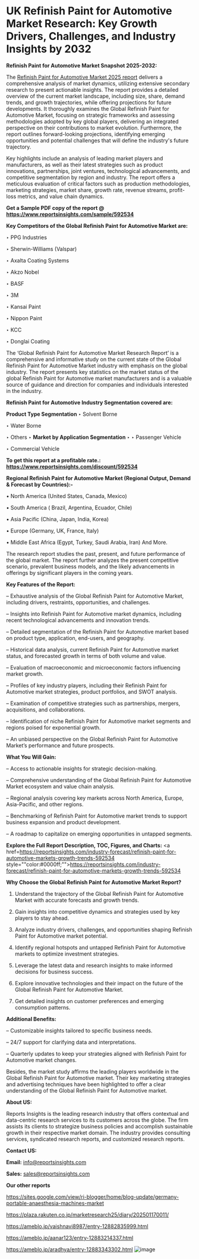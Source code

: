 # UK Refinish Paint for Automotive Market Research: Key Growth Drivers, Challenges, and Industry Insights by 2032

<strong>Refinish Paint for Automotive Market Snapshot 2025-2032:</strong>

The <a href=https://www.reportsinsights.com/sample/592534>Refinish Paint for Automotive Market 2025 report</a> delivers a comprehensive analysis of market dynamics, utilizing extensive secondary research to present actionable insights. The report provides a detailed overview of the current market landscape, including size, share, demand trends, and growth trajectories, while offering projections for future developments. It thoroughly examines the Global Refinish Paint for Automotive Market, focusing on strategic frameworks and assessing methodologies adopted by key global players, delivering an integrated perspective on their contributions to market evolution. Furthermore, the report outlines forward-looking projections, identifying emerging opportunities and potential challenges that will define the industry's future trajectory.

Key highlights include an analysis of leading market players and manufacturers, as well as their latest strategies such as product innovations, partnerships, joint ventures, technological advancements, and competitive segmentation by region and industry. The report offers a meticulous evaluation of critical factors such as production methodologies, marketing strategies, market share, growth rate, revenue streams, profit-loss metrics, and value chain dynamics.

<strong>Get a Sample PDF copy of the report @ <a href=https://www.reportsinsights.com/sample/592534 style=color:#0000ff;>https://www.reportsinsights.com/sample/592534</a></strong>

<strong>Key Competitors of the Global Refinish Paint for Automotive Market are:</strong>

‣ PPG Industries

‣ Sherwin-Williams (Valspar)

‣ Axalta Coating Systems

‣ Akzo Nobel

‣ BASF

‣ 3M

‣ Kansai Paint

‣ Nippon Paint

‣ KCC

‣ Donglai Coating

The ‘Global Refinish Paint for Automotive Market Research Report’ is a comprehensive and informative study on the current state of the Global Refinish Paint for Automotive Market industry with emphasis on the global industry. The report presents key statistics on the market status of the global Refinish Paint for Automotive market manufacturers and is a valuable source of guidance and direction for companies and individuals interested in the industry.

<strong>Refinish Paint for Automotive Industry Segmentation covered are:</strong>

<strong>Product Type Segmentation</strong>
‣
Solvent Borne

‣ Water Borne

‣ Others
‣ 
<strong>Market by Application Segmentation</strong>
‣
‣  Passenger Vehicle

‣ Commercial Vehicle

<strong>To get this report at a profitable rate.: <a href=https://www.reportsinsights.com/discount/592534 style=color:#0000ff;>https://www.reportsinsights.com/discount/592534</a></strong>

<strong>Regional Refinish Paint for Automotive Market (Regional Output, Demand &amp; Forecast by Countries):-</strong>

• North America (United States, Canada, Mexico)

• South America ( Brazil, Argentina, Ecuador, Chile)

• Asia Pacific (China, Japan, India, Korea)

• Europe (Germany, UK, France, Italy)

• Middle East Africa (Egypt, Turkey, Saudi Arabia, Iran) And More.

The research report studies the past, present, and future performance of the global market. The report further analyzes the present competitive scenario, prevalent business models, and the likely advancements in offerings by significant players in the coming years.

<strong>Key Features of the Report:</strong>

– Exhaustive analysis of the Global Refinish Paint for Automotive Market, including drivers, restraints, opportunities, and challenges.

– Insights into Refinish Paint for Automotive market dynamics, including recent technological advancements and innovation trends.

– Detailed segmentation of the Refinish Paint for Automotive market based on product type, application, end-users, and geography.

– Historical data analysis, current Refinish Paint for Automotive market status, and forecasted growth in terms of both volume and value.

– Evaluation of macroeconomic and microeconomic factors influencing market growth.

– Profiles of key industry players, including their Refinish Paint for Automotive market strategies, product portfolios, and SWOT analysis.

– Examination of competitive strategies such as partnerships, mergers, acquisitions, and collaborations.

– Identification of niche Refinish Paint for Automotive market segments and regions poised for exponential growth.

– An unbiased perspective on the Global Refinish Paint for Automotive Market’s performance and future prospects.

<strong>What You Will Gain:</strong>

– Access to actionable insights for strategic decision-making.

– Comprehensive understanding of the Global Refinish Paint for Automotive Market ecosystem and value chain analysis.

– Regional analysis covering key markets across North America, Europe, Asia-Pacific, and other regions.

– Benchmarking of Refinish Paint for Automotive market trends to support business expansion and product development.

– A roadmap to capitalize on emerging opportunities in untapped segments.

<strong>Explore the Full Report Description, TOC, Figures, and Charts:</strong>
<a href=https://reportsinsights.com/industry-forecast/refinish-paint-for-automotive-markets-growth-trends-592534 style=""color:#0000ff;"">https://reportsinsights.com/industry-forecast/refinish-paint-for-automotive-markets-growth-trends-592534</a>

<strong>Why Choose the Global Refinish Paint for Automotive Market Report?</strong>

1. Understand the trajectory of the Global Refinish Paint for Automotive Market with accurate forecasts and growth trends.

2. Gain insights into competitive dynamics and strategies used by key players to stay ahead.

3. Analyze industry drivers, challenges, and opportunities shaping Refinish Paint for Automotive market potential.

4. Identify regional hotspots and untapped Refinish Paint for Automotive markets to optimize investment strategies.

5. Leverage the latest data and research insights to make informed decisions for business success.

6. Explore innovative technologies and their impact on the future of the Global Refinish Paint for Automotive Market.

7. Get detailed insights on customer preferences and emerging consumption patterns.

<strong>Additional Benefits:</strong>

– Customizable insights tailored to specific business needs.

– 24/7 support for clarifying data and interpretations.

– Quarterly updates to keep your strategies aligned with Refinish Paint for Automotive market changes.

Besides, the market study affirms the leading players worldwide in the Global Refinish Paint for Automotive market. Their key marketing strategies and advertising techniques have been highlighted to offer a clear understanding of the Global Refinish Paint for Automotive market.

<strong><strong>About US</strong>:</strong>

Reports Insights is the leading research industry that offers contextual and data-centric research services to its customers across the globe. The firm assists its clients to strategize business policies and accomplish sustainable growth in their respective market domain. The industry provides consulting services, syndicated research reports, and customized research reports.

<strong>Contact US:</strong>

<p class=><b>Email:</b> <a href=mailto:info@reportsinsights.com>info@reportsinsights.com</a></p>
<p class=><b>Sales:</b> <a href=mailto:sales@reportsinsights.com>sales@reportsinsights.com</a></p>

<strong>Our other reports</strong>

<a href=https://sites.google.com/view/ri-blogger/home/blog-update/germany-portable-anaesthesia-machines-market>https://sites.google.com/view/ri-blogger/home/blog-update/germany-portable-anaesthesia-machines-market</a>

<a href=https://plaza.rakuten.co.jp/marketresearch25/diary/202501170011/>https://plaza.rakuten.co.jp/marketresearch25/diary/202501170011/</a>

<a href=https://ameblo.jp/vaishnavi8987/entry-12882835999.html>https://ameblo.jp/vaishnavi8987/entry-12882835999.html</a>

<a href=https://ameblo.jp/aanar123/entry-12883214337.html>https://ameblo.jp/aanar123/entry-12883214337.html</a>

<a href=https://ameblo.jp/aradhya/entry-12883343302.html>https://ameblo.jp/aradhya/entry-12883343302.html</a>
![image](https://github.com/user-attachments/assets/08d9e431-dd71-4edc-a909-8c7139772c42)
